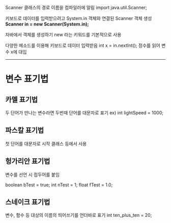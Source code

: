 Scanner 클래스의 경로 이름을 컴파일러에 알림
import java.util.Scanner;

키보드로 데이터를 입력받으려고 System.in 객체와 연결된 Scanner 객체 생성
**Scanner in = new Scanner(System.in);**

자바에서 객체를 생성하기
new 라는 키워드를 기본적으로 사용

다양한 메소드를 이용해 키보드로 데이터 입력받음
int x = in.nextInt(); 정수를 읽어 변수 x에 대입

---

# 변수 표기법

## 카멜 표기법
두 단어가 만나는 변수라면 두번때 단어를 대문자로 표기
ex) int lightSpeed = 1000;

## 파스칼 표기법
첫 단어를 대문자로 시작
클래스 등에서 사용


## 헝가리안 표기법
변수를 선언 시 접두어를 붙임

boolean bTest = true;
int nTest = 1;
float fTest = 1.0;

## 스네이크 표기법
변수, 함수 등 대상의 이름의 띄어쓰기를 언더바로 표기
int ten_plus_ten = 20;